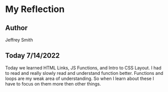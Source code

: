 # My Reflection

## Author

Jeffrey Smith

## Today 7/14/2022

Today we learned HTML Links, JS Functions, and Intro to CSS Layout. I had to read and really slowly read and understand function better. Functions and loops are my weak area of understanding. So when I learn about these I have to focus on them more then other things.